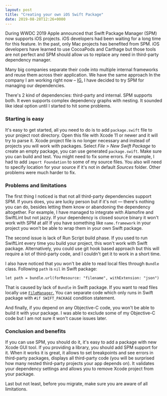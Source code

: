 ```yaml
---
layout: post
title: "Creating your own iOS Swift Package"
date: 2019-08-28T12:26+0000
---
```


During WWDC 2019 Apple announced that Swift Package Manager (SPM) now supports iOS projects. iOS developers had been waiting for a long time for this feature. In the past, only Mac projects has benefited from SPM. iOS developers have learned to use CocoaPods and Carthage but those tools are not perfect and SPM should allow us to replace any need in third-party dependency manager.

Many big companies separate their code into multiple internal frameworks and reuse them across their application. We have the same approach In the company I am working right now – [IG.][1] I have decided to try SPM for managing our dependencies. 

There's 2 kind of dependencies: third-party and internal. SPM supports both. It even supports complex dependency graphs with nesting. It sounded like ideal option until I started to hit some problems.

### Starting is easy

It's easy to get started, all you need to do is to add `package.swift` file to your project root directory. Open this file with Xcode 11 or newer and it will try to parse it. Xcode project file is no longer necessary and instead of projects you will work with packages. Select *File > New Swift Package* to create an empty package, you can use generated `package.swift`. Make sure you can build and test. You might need to fix some errors. For example, I had to add `import Foundation` to some of my source files. You also will need to specify location for your source if it's not in default *Sources* folder. Other problems were much harder to fix.

### Problems and limitations

The first thing I noticed is that not all third-party dependencies support SPM. If yours does, you are lucky person but if it's not — there's nothing you can do, besides letting them know or abandoning the dependency altogether. For example, I have managed to integrate with Alamofire and SwiftLint but not jazzy. If your dependency is closed source binary it won't work with SPM at all! If you have something like `name.framework` in your project you won't be able to wrap them in your own Swift package.

The second issue is lack of Run Script build phase. If you used to run SwiftLint every time you build your project, this won't work with Swift package. Alternatively, you could use git hook based approach but this will require a lot of third-party code, and I couldn't get it to work in a short time.

I also have noticed that you won't be able to read local files through `Bundle` class. Following `path` is `nil` in Swift package:
    
    let path = bundle.url(forResource: "filename", withExtension: "json")

That is caused by lack of `Bundle` in Swift package. If you want to read files locally use [`FileManager`.][2] You can separate code which only runs in Swift package with `#if SWIFT_PACKAGE` condition statement.

And finally, if you depend on any Objective-C code, you won't be able to build it with your package. I was able to exclude some of my Objective-C code but I am not sure it won't cause issues later.

### Conclusion and benefits

If you can use SPM, you should do it, it's easy to add a package with new Xcode GUI tool. If you providing a library, you should add SPM support for it. When it works it is great, it allows to set breakpoints and see errors in third-party packages, displays all third-party code (you will be surprised how many nested third-party projects your app depends on). It validates your dependency settings and allows you to remove Xcode project from your package. 

Last but not least, before you migrate, make sure you are aware of all  limitations.

[1]: https://www.ig.com/uk
[2]: https://stackoverflow.com/a/57708634/1162044
